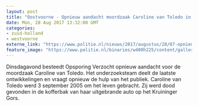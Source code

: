 ```yaml
---
layout: post
title: "Oostvoorne - Opnieuw aandacht moordzaak Caroline van Toledo in Opsporing Verzocht"
date: Mon, 28 Aug 2017 13:32:00 GMT
categories: 
- zuid-holland 
- westvoorne 
externe_link: "https://www.politie.nl/nieuws/2017/augustus/28/07-opnieuw-aandacht-moordzaak-caroline-van-toledo-in-opsporing-verzocht.html"
feature_image: "https://www.politie.nl/binaries/w400h225/content/gallery/politie/gezocht/dossiers/2017/coldcasekalender-fotos/07-rotterdam/caroline-van-toledo.jpg"
---
```


Dinsdagavond besteedt Opsporing Verzocht opnieuw aandacht voor de moordzaak Caroline van Toledo. Het onderzoeksteam deelt de laatste ontwikkelingen en vraagt opnieuw de hulp van het publiek. Caroline van Toledo werd 3 september 2005 om het leven gebracht. Zij werd dood gevonden in de kofferbak van haar uitgebrande auto op het Kruininger Gors.
